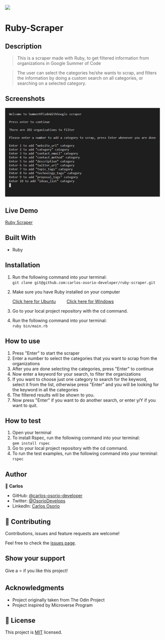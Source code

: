 ![](https://img.shields.io/badge/Microverse-blueviolet)

# Ruby-Scraper

## Description

>This is a scraper made with Ruby, to get filtered information from organizations in Google Summer of Code

>The user can select the categories he/she wants to scrap, and filters the information by doing a custom search on all categories, or searching on a selected category. 

## Screenshots

![interface](./screenshot.jpg)

## Live Demo

[Ruby Scraper](https://replit.com/@CarlosOsorio2/ruby-scraper#main.rb)

## Built With

- Ruby

## Installation

1. Run the following command into your terminal: </br> 
```git clone git@github.com:carlos-osorio-developer/ruby-scraper.git ``` 

2. Make sure you have Ruby installed on your computer

    [Click here for Ubuntu](https://stackify.com/install-ruby-on-ubuntu-everything-you-need-to-get-going/) &nbsp; &nbsp; &nbsp; &nbsp;
    [Click here for Windows](https://stackify.com/install-ruby-on-windows-everything-you-need-to-get-going/)

3. Go to your local project repository with the cd command.

4. Run the following command into your terminal: </br>
```ruby bin/main.rb ```

## How to use

1. Press "Enter" to start the scraper
2. Enter a number to select the categories that you want to scrap from the organizations
3. After you are done selecting the categories, press "Enter" to continue
4. Now enter a keyword for your search, to filter the organizations
5. If you want to choose just one category to search for the keyword, select it from the list, otherwise press "Enter" and you will be looking for the keyword in all the categories
6. The filtered results will be shown to you.
7. Now press "Enter" if you want to do another search, or enter y/Y if you want to quit.

## How to test 

1. Open your terminal
2. To install Rspec, run the following command into your terminal: </br>
``` gem install rspec ```
3. Go to your local project repository with the cd command.
4. To run the test examples, run the following command into your terminal: </br>
``` rspec ```

## Author

👤 **Carlos**

- GitHub: [@carlos-osorio-developer](https://github.com/carlos-osorio-developer) 
- Twitter: [@OsorioDevelops](https://twitter.com/@OsorioDevelops) 
- LinkedIn: [Carlos Osorio](https://www.linkedin.com/in/carlos-osorio-developer/) 

## 🤝 Contributing

Contributions, issues and feature requests are welcome!

Feel free to check the [issues page](https://github.com/carlos-osorio-developer/ruby-scrapper/issues).

## Show your support

Give a ⭐️ if you like this project!

## Acknowledgments

- Project originally taken from The Odin Project
- Project inspired by Microverse Program

## 📝 License

This project is [MIT](./MIT.md) licensed.
